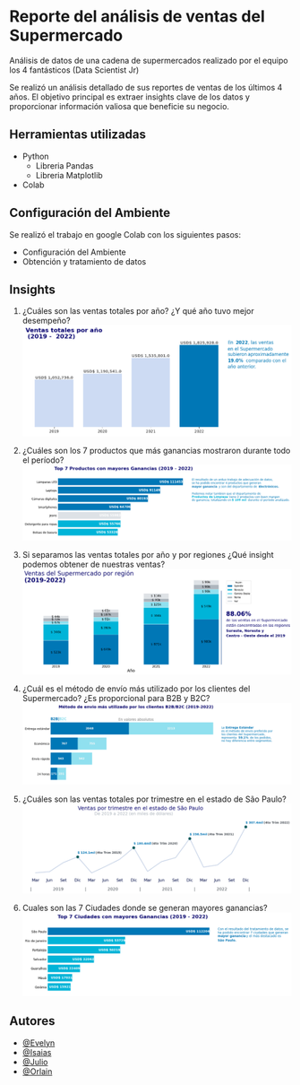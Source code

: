 
# Reporte del análisis de ventas del Supermercado

Análisis de datos de una cadena de supermercados realizado por el equipo los 4 fantásticos (Data Scientist Jr)

Se realizó un análisis detallado de sus reportes de ventas de los últimos 4 años. El objetivo principal es extraer insights clave de los datos y proporcionar información valiosa que beneficie su negocio.

## Herramientas utilizadas
- Python
  - Libreria Pandas
  - Libreria Matplotlib
- Colab

## Configuración del Ambiente
Se realizó el trabajo en google Colab con los siguientes pasos:
- Configuración del Ambiente
- Obtención y tratamiento de datos

## Insights
1. ¿Cuáles son las ventas totales por año? ¿Y qué año tuvo mejor desempeño?
![image](https://github.com/TigerXHero/Supermarket-Sales-Analisis-Data/blob/main/images/1.png)

2. ¿Cuáles son los 7 productos que más ganancias mostraron durante todo el período?
![image](https://github.com/TigerXHero/Supermarket-Sales-Analisis-Data/blob/main/images/2.png)

3. Si separamos las ventas totales por año y por regiones ¿Qué insight podemos obtener de nuestras ventas?
![image](https://github.com/TigerXHero/Supermarket-Sales-Analisis-Data/blob/main/images/3.png)

4. ¿Cuál es el método de envío más utilizado por los clientes del Supermercado? ¿Es proporcional para B2B y B2C?
![image](https://github.com/TigerXHero/Supermarket-Sales-Analisis-Data/blob/main/images/4.png)

5. ¿Cuáles son las ventas totales por trimestre en el estado de São Paulo?
![image](https://github.com/TigerXHero/Supermarket-Sales-Analisis-Data/blob/main/images/5.png)

6. Cuales son las 7 Ciudades donde se generan mayores ganancias?
![image](https://github.com/TigerXHero/Supermarket-Sales-Analisis-Data/blob/main/images/6.png)

## Autores

- [@Evelyn](Evyca)
- [@Isaias](isaiasxhero)
- [@Julio](julioalvarez0103)
- [@Orlain](kwskizx6rr)

